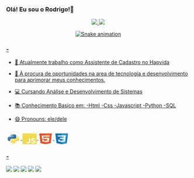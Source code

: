 ### Olá! Eu sou o Rodrigo!👋

<div align="center">
  <a href="https://github.com/driguin">
  <img width="42%" src="https://github-readme-stats.vercel.app/api?username=driguin&show_icons=true&theme=ocean_dark&include_all_commits=true&count_private=true"/>
  <img width="50%" src="https://github-readme-stats.vercel.app/api/top-langs/?username=driguin&layout=compact&langs_count=7&theme=ocean_dark"/>
    
 ![Snake animation](https://github.com/driguin/driguin/blob/output/github-contribution-grid-snake.svg)
</div>
  
###     -
<body>
  
- 🔭 Atualmente trabalho como Assistente de Cadastro no Hapvida
- 🔎 À procura de oportunidades na area de tecnologia e desenvolvimento para aprimorar meus conhecimentos.
- 💻 Cursando Análise e Desenvolvimento de Sistemas
- 📚 Conhecimento Basico em:
      -Html
      -Css
      -Javascript
      -Python
      -SQL

- 😄 Pronouns: ele/dele
</body>
 
  
</div>
<div style="display: inline_block"><br>
    <img align="center" alt="Rafa-Python" height="30" width="40" src="https://raw.githubusercontent.com/devicons/devicon/master/icons/python/python-original.svg">
  <img align="center" alt="Rafa-Js" height="30" width="40" src="https://raw.githubusercontent.com/devicons/devicon/master/icons/javascript/javascript-plain.svg">
  <img align="center" alt="Rafa-Ts" height="30" width="40" src="https://raw.githubusercontent.com/devicons/devicon/master/icons/html5/html5-original.svg">
  <img align="center" alt="Rafa-CSS" height="30" width="40" src="https://raw.githubusercontent.com/devicons/devicon/master/icons/css3/css3-original.svg">
</div>

### -

<div> 
   <a href="https://www.linkedin.com/in/rodrigo-alves-680a6621a/" target="_blank"><img src="https://img.shields.io/badge/-LinkedIn-%230077B5?style=for-the-badge&logo=linkedin&logoColor=white" target="_blank"></a> 
    <a href = "mailto:rodrigoluizja@gmail.com"><img src="https://img.shields.io/badge/Gmail-D14836?style=for-the-badge&logo=gmail&logoColor=white" target="_blank"></a>
  <a href="https://api.whatsapp.com/send?phone=5531984883993&text=Oi%20Rodrigo%2C%20tudo%20bem%20%3F%3F"><img src="https://img.shields.io/badge/WhatsApp-25D366?style=for-the-badge&logo=whatsapp&logoColor=white" target="_blank"></a>
   <a href="https://instagram.com/driguindigdin" target="_blank"><img src="https://img.shields.io/badge/-Instagram-%23E4405F?style=for-the-badge&logo=instagram&logoColor=white" target="_blank"></a>
   <a href="https://www.twitter.com/driguindigdin/" target="_blank"><img src="https://img.shields.io/badge/Twitter-1DA1F2?style=for-the-badge&logo=twitter&logoColor=white" target="_blank"></a> 
 

 
</div>


